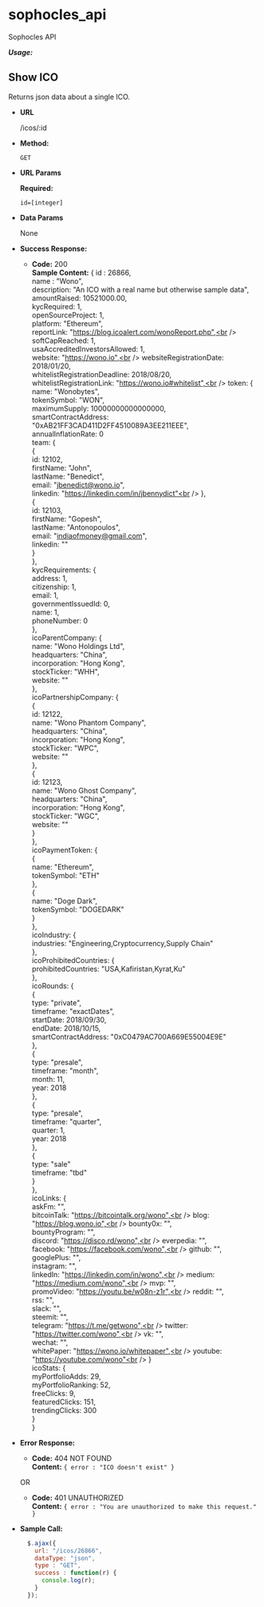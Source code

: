 # sophocles_api
Sophocles API

***Usage:***

**Show ICO**
----
  Returns json data about a single ICO.

* **URL**

  /icos/:id

* **Method:**

  `GET`
  
*  **URL Params**

   **Required:**
 
   `id=[integer]`

* **Data Params**

  None

* **Success Response:**

  * **Code:** 200 <br />
    **Sample Content:** { id : 26866,<br />
      name : "Wono",<br />
      description: "An ICO with a real name but otherwise sample data",<br />
      amountRaised: 10521000.00,<br />
      kycRequired: 1,<br />
      openSourceProject: 1,<br />
      platform: "Ethereum",<br />
      reportLink: "https://blog.icoalert.com/wonoReport.php",<br />
      softCapReached: 1,<br />
      usaAccreditedInvestorsAllowed: 1,<br />
      website: "https://wono.io",<br />
      websiteRegistrationDate: 2018/01/20,<br />
      whitelistRegistrationDeadline: 2018/08/20,<br />
      whitelistRegistrationLink: "https://wono.io#whitelist",<br />
      token: {<br />
          name: "Wonobytes",<br />
          tokenSymbol: "WON",<br />
          maximumSupply: 10000000000000000,<br />
          smartContractAddress: "0xAB21FF3CAD411D2FF4510089A3EE211EEE",<br />
          annualInflationRate: 0<br />
      team: {<br />
          {<br />
            id: 12102,<br />
            firstName: "John",<br />
            lastName: "Benedict",<br />
            email: "jbenedict@wono.io",<br />
            linkedin: "https://linkedin.com/in/jbennydict"<br />
          },<br />
          {<br />
            id: 12103,<br />
            firstName: "Gopesh",<br />
            lastName: "Antonopoulos",<br />
            email: "indiaofmoney@gmail.com",<br />
            linkedin: ""<br />
          }<br />
        },<br />
      kycRequirements: {<br />
          address: 1,<br />
          citizenship: 1,<br />
          email: 1,<br />
          governmentIssuedId: 0,<br />
          name: 1,<br />
          phoneNumber: 0<br />
        },<br />
      icoParentCompany: {<br />
          name: "Wono Holdings Ltd",<br />
          headquarters: "China",<br />
          incorporation: "Hong Kong",<br />
          stockTicker: "WHH",<br />
          website: ""<br />
        },<br />
      icoPartnershipCompany: {<br />
          {<br />
            id: 12122,<br />
            name: "Wono Phantom Company",<br />
            headquarters: "China",<br />
            incorporation: "Hong Kong",<br />
            stockTicker: "WPC",<br />
            website: ""<br />
          },<br />
          {<br />
            id: 12123,<br />
            name: "Wono Ghost Company",<br />
            headquarters: "China",<br />
            incorporation: "Hong Kong",<br />
            stockTicker: "WGC",<br />
            website: ""<br />
          }<br />
        },<br />
      icoPaymentToken: {<br />
          {<br />
            name: "Ethereum",<br />
            tokenSymbol: "ETH"<br />
          },<br />
          {<br />
            name: "Doge Dark",<br />
            tokenSymbol: "DOGEDARK"<br />
          }<br />
        },<br />
      icoIndustry: {<br />
          industries: "Engineering,Cryptocurrency,Supply Chain"<br />
        },<br />
      icoProhibitedCountries: {<br />
          prohibitedCountries: "USA,Kafiristan,Kyrat,Ku"<br />
        },<br />
      icoRounds: {<br />
          {<br />
            type: "private",<br />
            timeframe: "exactDates",<br />
            startDate: 2018/09/30,<br />
            endDate: 2018/10/15,<br />
            smartContractAddress: "0xC0479AC700A669E55004E9E"<br />
          },<br />
          {<br />
            type: "presale",<br />
            timeframe: "month",<br />
            month: 11,<br />
            year: 2018<br />
          },<br />
          {<br />
            type: "presale",<br />
            timeframe: "quarter",<br />
            quarter: 1,<br />
            year: 2018<br />
          },<br />
          {<br />
            type: "sale"<br />
            timeframe: "tbd"<br />
          }<br />
        },<br />
      icoLinks: {<br />
          askFm: "",<br />
          bitcoinTalk: "https://bitcointalk.org/wono",<br />
          blog: "https://blog.wono.io",<br />
          bounty0x: "",<br />
          bountyProgram: "",<br />
          discord: "https://disco.rd/wono",<br />
          everpedia: "",<br />
          facebook: "https://facebook.com/wono",<br />
          github: "",<br />
          googlePlus: "",<br />
          instagram: "",<br />
          linkedIn: "https://linkedin.com/in/wono",<br />
          medium: "https://medium.com/wono",<br />
          mvp: "",<br />
          promoVideo: "https://youtu.be/w08n-z1r",<br />
          reddit: "",<br />
          rss: "",<br />
          slack: "",<br />
          steemit: "",<br />
          telegram: "https://t.me/getwono",<br />
          twitter: "https://twitter.com/wono",<br />
          vk: "",<br />
          wechat: "",<br />
          whitePaper: "https://wono.io/whitepaper",<br />
          youtube: "https://youtube.com/wono"<br />
        }<br />
      icoStats: {<br />
          myPortfolioAdds: 29,<br />
          myPortfolioRanking: 52,<br />
          freeClicks: 9,<br />
          featuredClicks: 151,<br />
          trendingClicks: 300<br />
      }<br />
    }
 
* **Error Response:**

  * **Code:** 404 NOT FOUND <br />
    **Content:** `{ error : "ICO doesn't exist" }`

  OR

  * **Code:** 401 UNAUTHORIZED <br />
    **Content:** `{ error : "You are unauthorized to make this request." }`

* **Sample Call:**

  ```javascript
    $.ajax({
      url: "/icos/26866",
      dataType: "json",
      type : "GET",
      success : function(r) {
        console.log(r);
      }
    });
  ```
